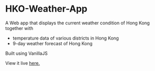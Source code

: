 # HKO-Weather-App
A Web app that displays the current weather condition of Hong Kong together with
* temperature data of various districts in Hong Kong
* 9-day weather forecast of Hong Kong

Built using VanillaJS

View it live [here.](https://i7.cs.hku.hk/~c3322a/assign2/rsingh/index.html)
